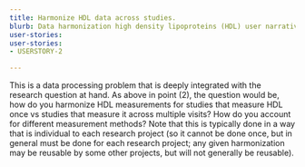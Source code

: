 ```yaml
---
title: Harmonize HDL data across studies.
blurb: Data harmonization high density lipoproteins (HDL) user narrative.
user-stories:
user-stories:
- USERSTORY-2

---
```


This is a data processing problem that is deeply integrated with the research question at hand.  As above in point (2), the question would be, how do you harmonize HDL measurements for studies that measure HDL once vs studies that measure it across multiple visits?  How do you account for different measurement methods? Note that this is typically done in a way that is individual to each research project (so it cannot be done once, but in general must be done for each research project; any given harmonization may be reusable by some other projects, but will not generally be reusable).

